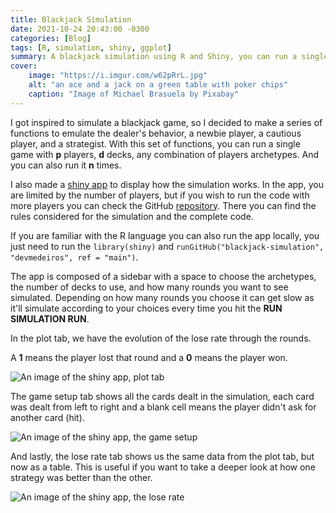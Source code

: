 ```yaml
---
title: Blackjack Simulation
date: 2021-10-24 20:43:00 -0300
categories: [Blog]
tags: [R, simulation, shiny, ggplot]
summary: A blackjack simulation using R and Shiny, you can run a single game with p players, d decks, n times
cover:
    image: "https://i.imgur.com/w62pRrL.jpg"
    alt: "an ace and a jack on a green table with poker chips"
    caption: "Image of Michael Brasuela by Pixabay"
---
```


I got inspired to simulate a blackjack game, so I decided to make a series of functions to emulate the dealer's behavior, a newbie player, a cautious player, and a strategist. With this set of functions, you can run a single game with **p** players, **d** decks, any combination of players archetypes. And you can also run it **n** times.

I also made a [shiny app](https://jaqueline-medeiros.shinyapps.io/appa/) to display how the simulation works. In the app, you are limited by the number of players, but if you wish to run the code with more players you can check the GitHub [repository](https://github.com/devmedeiros/blackjack-simulation). There you can find the rules considered for the simulation and the complete code.

If you are familiar with the R language you can also run the app locally, you just need to run the `library(shiny)` and `runGitHub("blackjack-simulation", "devmedeiros", ref = "main")`.

The app is composed of a sidebar with a space to choose the archetypes, the number of decks to use, and how many rounds you want to see simulated. Depending on how many rounds you choose it can get slow as it'll simulate according to your choices every time you hit the **RUN SIMULATION RUN**.

In the plot tab, we have the evolution of the lose rate through the rounds.

A **1** means the player lost that round and a **0** means the player won.

![An image of the shiny app, plot tab](https://ik.imagekit.io/devmedeiros/plot_cm7Dhm0u6a.png?updatedAt=1635119435941)

The game setup tab shows all the cards dealt in the simulation, each card was dealt from left to right and a blank cell means the player didn't ask for another card (hit).

![An image of the shiny app, the game setup](https://ik.imagekit.io/devmedeiros/game-setup_-FspHIe5w.png?updatedAt=1635119436114)

And lastly, the lose rate tab shows us the same data from the plot tab, but now as a table. This is useful if you want to take a deeper look at how one strategy was better than the other.

![An image of the shiny app, the lose rate](https://ik.imagekit.io/devmedeiros/lose_rate_jPTu-cXHuN.png?updatedAt=1635119436123)

